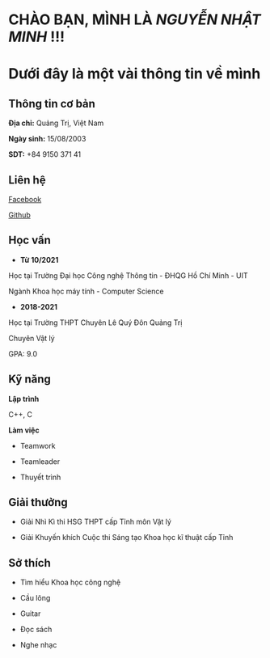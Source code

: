 # CHÀO BẠN, MÌNH LÀ _NGUYỄN NHẬT MINH_ !!!
# Dưới đây là một vài thông tin về mình 



## **Thông tin cơ bản**
**Địa chỉ:** Quảng Trị, Việt Nam

**Ngày sinh:** 15/08/2003

**SDT:** +84 9150 371 41

## **Liên hệ**
[Facebook](https://www.facebook.com/profile.php?id=100027474632636)

[Github](https://www.facebook.com/profile.php?id=100027474632636)

## **Học vấn**
- **Từ 10/2021**

Học tại Trường Đại học Công nghệ Thông tin - ĐHQG Hồ Chí Minh - UIT

Ngành Khoa học máy tính - Computer Science

- **2018-2021**

Học tại Trường THPT Chuyên Lê Quý Đôn Quảng Trị

Chuyên Vật lý

GPA: 9.0

## **Kỹ năng**
 
**Lập trình**
 
 C++, C

**Làm việc**

- Teamwork

- Teamleader

- Thuyết trình

## **Giải thưởng**
- Giải Nhì Kì thi HSG THPT cấp Tỉnh môn Vật lý 

- Giải Khuyến khích Cuộc thi Sáng tạo Khoa học kĩ thuật cấp Tỉnh

## **Sở thích**
- Tìm hiểu Khoa học công nghệ

- Cầu lông

- Guitar

- Đọc sách 

- Nghe nhạc


